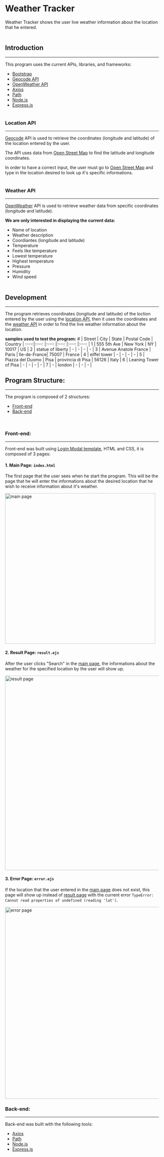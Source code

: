 # Weather Tracker
Weather Tracker shows the user live weather information about the location that he entered.
<br><br>

## Introduction
---
This program uses the current APIs, libraries, and frameworks:
* [Bootstrap](https://getbootstrap.com/)
* [Geocode API](#location-api)
* [OpenWeather API](#weather-api)
* [Axios](https://axios-http.com/)
* [Path](https://nodejs.org/api/path.html)
* [Node.js](https://nodejs.org/en)
* [Express.js](https://expressjs.com/)
<br><br>

### Location API
---
[Geocode](https://geocode.maps.co/) API is used to retrieve the coordinates (longitude and latitude) of the location entered by the user.

The API uses data from [Open Street Map](https://www.openstreetmap.org/) to find the latitude and longitude coordinates.

In order to have a correct input, the user must go to [Open Street Map](https://www.openstreetmap.org/) and type in the location desired to look up it's specific informations.
<br><br>
### Weather API
---
[OpenWeather](https://openweathermap.org/api) API is used to retrieve weather data from specific coordinates (longitude and latitude).

__We are only interested in displaying the current data:__
* Name of location
* Weather description
* Coordiantes (longitude and latitude)
* Temperature
* Feels like temperature 
* Lowest temperature 
* Highest temperature 
* Pressure
* Humidity
* Wind speed
<br><br>

## Development
---
The program retrieves coordinates (longitude and latitude) of the loction entered by the user using the [location API](#location-api), then it uses the coordinates and the [weather API](#weather-api) in order to find the live weather information about the location.

__samples used to test the program:__
\#    | Street      | City     | State | Postal Code | Country |
:---:|:---:        |:---:     |:---:  |:---:        |:---:    |
1    | 555 5th Ave | New York | NY    | 10017       | US      |
2    | statue of liberty | - | - | - | - |
3    | Avenue Anatole France | Paris | Ile-de-France| 75007 | France |
4    | eiffel tower | - | - | - | - |
5    | Piazza del Duomo | Pisa | provincia di Pisa | 56126 | Italy |
6    | Leaning Tower of Pisa | - | - | - | - |
7    | - | london | - | - | - |
<br>

## Program Structure:
---
The program is composed of 2 structures:
* [Front-end](#front-end)
* [Back-end](#back-end)
<br>

### Front-end:
---
Front-end was built using [Login Modal template](https://mdbootstrap.com/docs/standard/extended/login/), HTML and CSS, it is composed of 3 pages:

#### __1. Main Page:__ `index.html`
The first page that the user sees when he start the program. This will be the page that he will enter the informations about the desired location that he wish to receive information about it's weather.<br>

<img width="492" alt="main page" src="https://github.com/Abdullah1tani/WeatherProject/assets/98557354/c0610226-9b54-4b2e-b9a8-b3d1b76c8bb9">

#### __2. Result Page:__ `result.ejs`
After the user clicks "Search" in the [main page](#1-main-page), the informations about the weather for the specified location by the user will show up.<br>

<img width="636" alt="result page" src="https://github.com/Abdullah1tani/WeatherProject/assets/98557354/12b1ccfb-cb0f-4c8b-9448-78dad4c5b02c">

#### __3. Error Page:__ `error.ejs`
If the location that the user entered in the [main page](#1-main-page) does not exist, this page will show up instead of [result page](#2-result-page) with the current error `TypeError: Cannot read properties of undefined (reading 'lat')`. <br>

<img width="627" alt="error page" src="https://github.com/Abdullah1tani/WeatherProject/assets/98557354/ebc54ec7-633d-4c3e-861a-824cf7356b83">
<br>

### Back-end:
---
Back-end was built with the following tools:
* [Axios](https://axios-http.com/)
* [Path](https://nodejs.org/api/path.html)
* [Node.js](https://nodejs.org/en)
* [Express.js](https://expressjs.com/)

